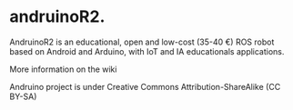 # andruinoR2. 

AndruinoR2 is an educational, open and low-cost (35-40 €) ROS robot based on Android and Arduino, with IoT and IA educationals applications.

More information on the wiki

Andruino project is under Creative Commons Attribution-ShareAlike (CC BY-SA)
